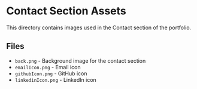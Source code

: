 # Contact Section Assets

This directory contains images used in the Contact section of the portfolio.

## Files

- `back.png` - Background image for the contact section
- `emailIcon.png` - Email icon
- `githubIcon.png` - GitHub icon
- `linkedinIcon.png` - LinkedIn icon
